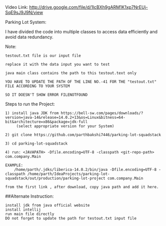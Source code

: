 Video Link: http://drive.google.com/file/d/1lcBXh9gARM1K1xp7NrEUj-SqE9sJ9J9N/view

Parking Lot System:

I have divided the code into multiple classes to access data efficiently and avoid data redundancy.


Note:

    testout.txt file is our input file 

    replace it with the data input you want to test

    java main class contains the path to this testout.text only

    YOU HAVE TO UPDATE THE PATH OF THE LINE NO.-41 FOR THE "testout.txt" FILE ACCORDING TO YOUR SYSTEM 

    SO IT DOESN'T SHOW ERROR FILENOTFOUND 
    
Steps to run the Project:

    1) install java JDK from https://bell-sw.com/pages/downloads/?version=java-14&release=14.0.2+13&os=Linux&bitness=64-bit&architecture=x86&package=jdk-full
         (select appropriate version for your System)
    
    2) git clone https://github.com/parthbakshi7446/parking-lot-squadstack
    
    3) cd parking-lot-squadstack
    
    4) run: <JAVAPATH> -Dfile.encoding=UTF-8 -classpath <git-repo-path> com.company.Main
    
    EXAMPLE:
        /home/parth/.jdks/liberica-14.0.2/bin/java -Dfile.encoding=UTF-8 -classpath /home/parth/IdeaProjects/parking-lot-squadstack/out/production/parking-lot-project com.company.Main
    
    from the first link , after download, copy java path and add it here.
    
##Alternate Instruction: 
    
    install jdk from java official website
    install intellij
    run main file directly
    DO not forget to update the path for testout.txt input file
    


